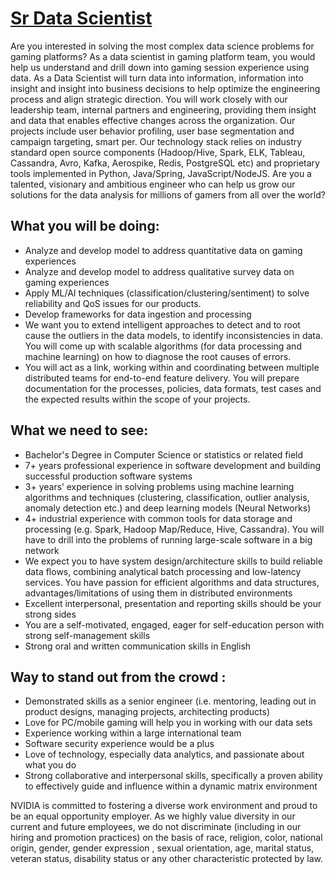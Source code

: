 # [Sr Data Scientist](https://github.com/CarraZhou/NVIDIA-Position/blob/master/NVIDIA-Positions.md) #

Are you interested in solving the most complex data science problems for gaming platforms? As a data scientist in gaming platform team, you would help us understand and drill down into gaming session experience using data. As a Data Scientist will turn data into information, information into insight and insight into business decisions to help optimize the engineering process and align strategic direction. You will work closely with our leadership team, internal partners and engineering,  providing them insight and data that enables effective changes across the organization.
Our projects include user behavior profiling, user base segmentation and campaign targeting, smart per. Our technology stack relies on industry standard open source components (Hadoop/Hive, Spark, ELK, Tableau, Cassandra, Avro, Kafka, Aerospike, Redis, PostgreSQL etc) and proprietary tools implemented in Python, Java/Spring, JavaScript/NodeJS. Are you a talented, visionary and ambitious engineer who can help us grow our solutions for the data analysis for millions of gamers from all over the world?
 
 
## What you will be doing: ##
- Analyze and develop model to address quantitative data on gaming experiences
- Analyze and develop model to address qualitative survey data on gaming experiences
- Apply ML/AI techniques (classification/clustering/sentiment) to solve reliability and QoS issues for our products.
- Develop frameworks for data ingestion and processing
- We want you to extend intelligent approaches to detect and to root cause the outliers in the data models, to identify inconsistencies in data. You will come up with scalable algorithms (for data processing and machine learning) on how to diagnose the root causes of errors.
- You will act as a link, working within and coordinating between multiple distributed teams for end-to-end feature delivery. You will prepare documentation for the processes, policies, data formats, test cases and the expected results within the scope of your projects.

## What we need to see: ##
- Bachelor's Degree in Computer Science or statistics or related field
- 7+ years professional experience in software development and building successful production software systems
- 3+ years’ experience in solving problems using machine learning algorithms and techniques (clustering, classification, outlier analysis, anomaly detection etc.) and deep learning models (Neural Networks)
- 4+ industrial experience with common tools for data storage and processing (e.g. Spark, Hadoop Map/Reduce, Hive, Cassandra). You will have to drill into the problems of running large-scale software in a big network
- We expect you to have system design/architecture skills to build reliable data flows, combining analytical batch processing and low-latency services. You have passion for efficient algorithms and data structures, advantages/limitations of using them in distributed environments
- Excellent interpersonal, presentation and reporting skills should be your strong sides
- You are a self-motivated, engaged, eager for self-education person with strong self-management skills
- Strong oral and written communication skills in English
 
## Way to stand out from the crowd : ##
- Demonstrated skills as a senior engineer (i.e. mentoring, leading out in product designs, managing projects, architecting products)
- Love for PC/mobile gaming will help you in working with our data sets
- Experience working within a large international team
- Software security experience would be a plus
- Love of technology, especially data analytics, and passionate about what you do
- Strong collaborative and interpersonal skills, specifically a proven ability to effectively guide and influence within a dynamic matrix environment

NVIDIA is committed to fostering a diverse work environment and proud to be an equal opportunity employer. As we highly value diversity in our current and future employees, we do not discriminate (including in our hiring and promotion practices) on the basis of race, religion, color, national origin, gender, gender expression , sexual orientation, age, marital status, veteran status, disability status or any other characteristic protected by law.
